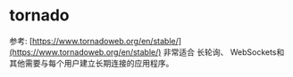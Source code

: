 # tornado
参考: [https://www.tornadoweb.org/en/stable/](https://www.tornadoweb.org/en/stable/)
非常适合 长轮询、 WebSockets和其他需要与每个用户建立长期连接的应用程序。

 